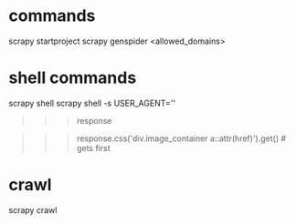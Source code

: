 # commands
scrapy startproject <projectname>
scrapy genspider <spider name> <allowed_domains>

# shell commands
scrapy shell <url you want to look at>
scrapy shell -s USER_AGENT='' <url>

>>> response

>>> response.css('div.image_container a::attr(href)').get() # gets first

# crawl
scrapy crawl <name>